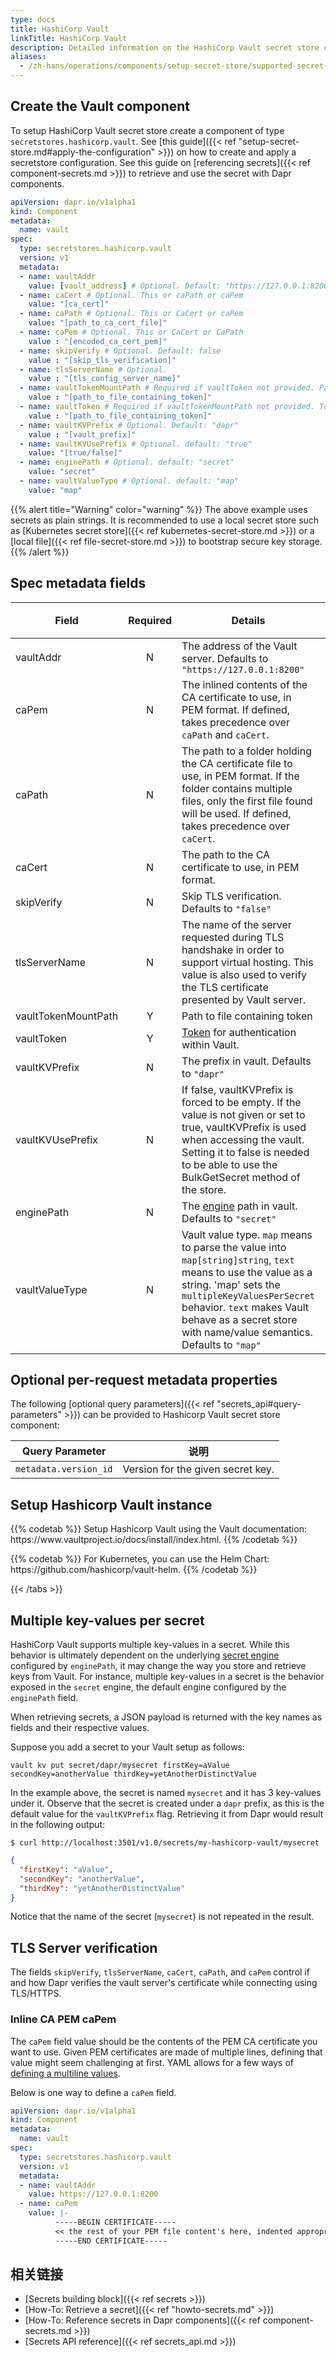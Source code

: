 ```yaml
---
type: docs
title: HashiCorp Vault
linkTitle: HashiCorp Vault
description: Detailed information on the HashiCorp Vault secret store component
aliases:
  - /zh-hans/operations/components/setup-secret-store/supported-secret-stores/hashicorp-vault/
---
```


## Create the Vault component

To setup HashiCorp Vault secret store create a component of type `secretstores.hashicorp.vault`. See [this guide]({{< ref "setup-secret-store.md#apply-the-configuration" >}}) on how to create and apply a secretstore configuration. See this guide on [referencing secrets]({{< ref component-secrets.md >}}) to retrieve and use the secret with Dapr components.

```yaml
apiVersion: dapr.io/v1alpha1
kind: Component
metadata:
  name: vault
spec:
  type: secretstores.hashicorp.vault
  version: v1
  metadata:
  - name: vaultAddr
    value: [vault_address] # Optional. Default: "https://127.0.0.1:8200"
  - name: caCert # Optional. This or caPath or caPem
    value: "[ca_cert]"
  - name: caPath # Optional. This or CaCert or caPem
    value: "[path_to_ca_cert_file]"
  - name: caPem # Optional. This or CaCert or CaPath
    value : "[encoded_ca_cert_pem]"
  - name: skipVerify # Optional. Default: false
    value : "[skip_tls_verification]"
  - name: tlsServerName # Optional.
    value : "[tls_config_server_name]"
  - name: vaultTokenMountPath # Required if vaultToken not provided. Path to token file.
    value : "[path_to_file_containing_token]"
  - name: vaultToken # Required if vaultTokenMountPath not provided. Token value.
    value : "[path_to_file_containing_token]"
  - name: vaultKVPrefix # Optional. Default: "dapr"
    value : "[vault_prefix]"
  - name: vaultKVUsePrefix # Optional. default: "true"
    value: "[true/false]"
  - name: enginePath # Optional. default: "secret"
    value: "secret"
  - name: vaultValueType # Optional. default: "map"
    value: "map"
```

{{% alert title="Warning" color="warning" %}}
The above example uses secrets as plain strings. It is recommended to use a local secret store such as [Kubernetes secret store]({{< ref kubernetes-secret-store.md >}}) or a [local file]({{< ref file-secret-store.md >}}) to bootstrap secure key storage.
{{% /alert %}}

## Spec metadata fields

| Field               | Required | Details                                                                                                                                                                                                                                                                 | 如何使用Dapr扩展来开发和运行Dapr应用程序          |
| ------------------- | :------: | ----------------------------------------------------------------------------------------------------------------------------------------------------------------------------------------------------------------------------------------------------------------------- | --------------------------------- |
| vaultAddr           |     N    | The address of the Vault server. Defaults to `"https://127.0.0.1:8200"`                                                                                                                                                                                                 | `"https://127.0.0.1:8200"`        |
| caPem               |     N    | The inlined contents of the CA certificate to use, in PEM format. If defined, takes precedence over `caPath` and `caCert`.                                                                                                                                              | See below                         |
| caPath              |     N    | The path to a folder holding the CA certificate file to use, in PEM format. If the folder contains multiple files, only the first file found will be used. If defined, takes precedence over `caCert`.                                                                  | `"path/to/cacert/holding/folder"` |
| caCert              |     N    | The path to the CA certificate to use, in PEM format.                                                                                                                                                                                                                   | `""path/to/cacert.pem"`           |
| skipVerify          |     N    | Skip TLS verification. Defaults to `"false"`                                                                                                                                                                                                                            | `"true"`, `"false"`               |
| tlsServerName       |     N    | The name of the server requested during TLS handshake in order to support virtual hosting. This value is also used to verify the TLS certificate presented by Vault server.                                                                                             | `"tls-server"`                    |
| vaultTokenMountPath |     Y    | Path to file containing token                                                                                                                                                                                                                                           | `"path/to/file"`                  |
| vaultToken          |     Y    | [Token](https://learn.hashicorp.com/tutorials/vault/tokens) for authentication within Vault.                                                                                                                                                                            | `"tokenValue"`                    |
| vaultKVPrefix       |     N    | The prefix in vault. Defaults to `"dapr"`                                                                                                                                                                                                                               | `"dapr"`, `"myprefix"`            |
| vaultKVUsePrefix    |     N    | If false, vaultKVPrefix is forced to be empty. If the value is not given or set to true, vaultKVPrefix is used when accessing the vault. Setting it to false is needed to be able to use the BulkGetSecret method of the store.                                         | `"true"`, `"false"`               |
| enginePath          |     N    | The [engine](https://www.vaultproject.io/api-docs/secret/kv/kv-v2) path in vault. Defaults to `"secret"`                                                                                                                                                                | `"kv"`, `"any"`                   |
| vaultValueType      |     N    | Vault value type. `map` means to parse the value into `map[string]string`, `text` means to use the value as a string. 'map' sets the `multipleKeyValuesPerSecret` behavior. `text` makes Vault behave as a secret store with name/value semantics.  Defaults to `"map"` | `"map"`, `"text"`                 |

## Optional per-request metadata properties

The following [optional query parameters]({{< ref "secrets_api#query-parameters" >}}) can be provided to Hashicorp Vault secret store component:

| Query Parameter       | 说明                                |
| --------------------- | --------------------------------- |
| `metadata.version_id` | Version for the given secret key. |

## Setup Hashicorp Vault instance



{{% codetab %}}
Setup Hashicorp Vault using the Vault documentation: https\://www\.vaultproject.io/docs/install/index.html.
{{% /codetab %}}

{{% codetab %}}
For Kubernetes, you can use the Helm Chart: https\://github.com/hashicorp/vault-helm.
{{% /codetab %}}

{{< /tabs >}}

## Multiple key-values per secret

HashiCorp Vault supports multiple key-values in a secret. While this behavior is ultimately dependent on the underlying [secret engine](https://www.vaultproject.io/docs/secrets#secrets-engines) configured by `enginePath`, it may change the way you store and retrieve keys from Vault. For instance, multiple key-values in a secret is the behavior exposed in the `secret` engine, the default engine configured by the `enginePath` field.

When retrieving secrets, a JSON payload is returned with the key names as fields and their respective values.

Suppose you add a secret to your Vault setup as follows:

```shell
vault kv put secret/dapr/mysecret firstKey=aValue secondKey=anotherValue thirdKey=yetAnotherDistinctValue
```

In the example above, the secret is named `mysecret` and it has 3 key-values under it.
Observe that the secret is created under a `dapr` prefix, as this is the default value for the `vaultKVPrefix` flag.
Retrieving it from Dapr would result in the following output:

```shell
$ curl http://localhost:3501/v1.0/secrets/my-hashicorp-vault/mysecret
```

```json
{
  "firstKey": "aValue",
  "secondKey": "anotherValue",
  "thirdKey": "yetAnotherDistinctValue"
}
```

Notice that the name of the secret (`mysecret`) is not repeated in the result.

## TLS Server verification

The fields `skipVerify`, `tlsServerName`, `caCert`, `caPath`, and `caPem` control if and how Dapr verifies the vault server's certificate while connecting using TLS/HTTPS.

### Inline CA PEM caPem

The `caPem` field value should be the contents of the PEM CA certificate you want to use. Given PEM certificates are made of multiple lines, defining that value might seem challenging at first. YAML allows for a few ways of [defining a multiline values](https://yaml-multiline.info/).

Below is one way to define a `caPem` field.

```yaml
apiVersion: dapr.io/v1alpha1
kind: Component
metadata:
  name: vault
spec:
  type: secretstores.hashicorp.vault
  version: v1
  metadata:
  - name: vaultAddr
    value: https://127.0.0.1:8200
  - name: caPem
    value: |-
          -----BEGIN CERTIFICATE-----
          << the rest of your PEM file content's here, indented appropriately. >>
          -----END CERTIFICATE-----
```

## 相关链接

- [Secrets building block]({{< ref secrets >}})
- [How-To: Retrieve a secret]({{< ref "howto-secrets.md" >}})
- [How-To: Reference secrets in Dapr components]({{< ref component-secrets.md >}})
- [Secrets API reference]({{< ref secrets_api.md >}})
